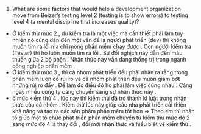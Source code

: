 1) What are some factors that would help a development organization move from Beizer’s testing level 2 (testing is to show errors) to
testing level 4 (a mental discipline that increases quality)?
- Ở kiểm thử mức 2 , dù kiểm tra là một việc mà cần thiết phải làm tuy nhiên nó cũng dân đến một vấn đề là người phát triển (dev) thì không muốn tìm ra lỗi mà chỉ mong phần mềm chạy được .
Còn người kiêm tra (Tester) thì họ luôn muốn tìm ra lỗi . Sự đối nghịch này dẫn đến mâu thuẫn giữa 2 bộ phận . Nhận thức này vẫn đang thống trị trong ngành công nghiệp phần mềm .
- Ở  kiểm thử mức 3 , thì cả nhóm phát triển đều phải nhận ra rằng trong phần mềm luôn có rủi ro và cả nhóm phát triền đều muồn giảm bớt những rủi ro đấy . Để làm đc điều đó họ phải làm việc cùng nhau .
Càng ngày nhiều công ty càng chuyển sang sự nhận thức này . 
- ở mức kiểm thử 4 , lúc này thì kiểm thử đã trở thành kỉ luật trong nhận thức của cả nhóm . Kiểm thử lúc này giúp các nhà phát triển cải thiện khả năng và tạo ra các sản phầm phần mềm tốt hơn 
=> Theo em thì nhân tố giúp một tổ chức phát triển phần mềm chuyển từ kiểm thử mức độ 2 sang mức độ 4 là thay đổi , đổi mới  nhận thức và hiểu biết về kiểm thử . 